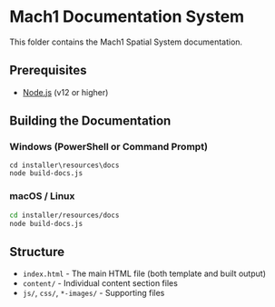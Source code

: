 # Mach1 Documentation System

This folder contains the Mach1 Spatial System documentation.

## Prerequisites

- [Node.js](https://nodejs.org/) (v12 or higher)

## Building the Documentation

### Windows (PowerShell or Command Prompt)

```
cd installer\resources\docs
node build-docs.js
```

### macOS / Linux

```bash
cd installer/resources/docs
node build-docs.js
```

## Structure

- `index.html` - The main HTML file (both template and built output)
- `content/` - Individual content section files
- `js/`, `css/`, `*-images/` - Supporting files